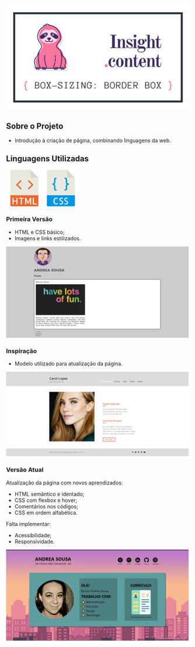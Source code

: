 <p align="center"><img src="./files/img-repo.png" width="600"></p>


## Sobre o Projeto

- Introdução à criação de página, combinando linguagens da web.

## Linguagens Utilizadas

<img src="./files/html.svg" width="100"><img src="./files/css.svg" width="100">

### Primeira Versão

- HTML e CSS básico;
- Imagens e links estilizados.

<img src="./files/antes.jpg" width="500">

### Inspiração

- Modelo utilizado para atualização da página.

<img src="./files/inspiração.jpg" width="500">


### Versão Atual

Atualização da página com novos aprendizados:
- HTML semântico e identado;
- CSS com flexbox e hover;
- Comentários nos códigos;
- CSS em ordem alfabética.

Falta implementar:
- Acessibilidade;
- Responsividade.

<img src="./files/depois.jpg" alt="" width="500">
